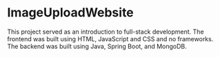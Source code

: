 # ImageUploadWebsite
This project served as an introduction to full-stack development. The frontend was built using HTML, JavaScript and CSS and no frameworks. The backend was built using Java, Spring Boot, and MongoDB. 

